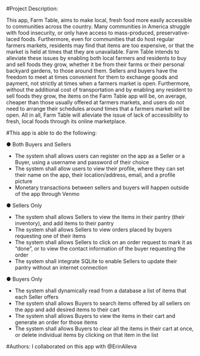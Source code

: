 #Project Description:

  This app, Farm Table, aims to make local, fresh food more easily accessible to communities across the
country. Many communities in America struggle with food insecurity, or only have access to
mass-produced, preservative-laced foods. Furthermore, even for communities that do host regular
farmers markets, residents may find that items are too expensive, or that the market is held at times that
they are unavailable. Farm Table intends to alleviate these issues by enabling both local farmers and
residents to buy and sell foods they grow, whether it be from their farms or their personal backyard
gardens, to those around them. Sellers and buyers have the freedom to meet at times convenient for
them to exchange goods and payment, not strictly at times when a farmers market is open. Furthermore,
without the additional cost of transportation and by enabling any resident to sell foods they grow, the
items on the Farm Table app will be, on average, cheaper than those usually offered at farmers markets,
and users do not need to arrange their schedules around times that a farmers market will be open. All in
all, Farm Table will alleviate the issue of lack of accessibility to fresh, local foods through its online
marketplace.

#This app is able to do the following:

● Both Buyers and Sellers
  - The system shall allows users can register on the app as a Seller or a Buyer, using a
  username and password of their choice
  - The system shall allow users to view their profile, where they can set their name on the
  app, their location/address, email, and a profile picture
  - Monetary transactions between sellers and buyers will happen outside of the app through
  Venmo
  
  
● Sellers Only
  - The system shall allows Sellers to view the items in their pantry (their inventory), and add
  items to their pantry
  - The system shall allows Sellers to view orders placed by buyers requesting one of their
  items
  - The system shall allows Sellers to click on an order request to mark it as “done”, or to
  view the contact information of the buyer requesting the order
  - The system shall integrate SQLite to enable Sellers to update their pantry without an
  internet connection
  

● Buyers Only
  - The system shall dynamically read from a database a list of items that each Seller offers
  - The system shall allows Buyers to search items offered by all sellers on the app and add
  desired items to their cart
  - The system shall allows Buyers to view the items in their cart and generate an order for
  those items
  - The system shall allows Buyers to clear all the items in their cart at once, or delete
  individual items by clicking on that item in the list
  
#Authors:
I collaborated on this app with @ErinAlleva
